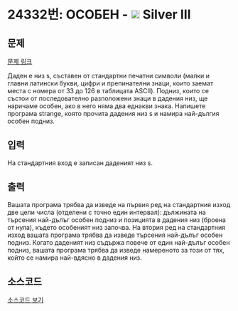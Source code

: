 # 24332번: ОСОБЕН - <img src="https://static.solved.ac/tier_small/8.svg" style="height:20px" /> Silver III

<!-- performance -->

<!-- 문제 제출 후 깃허브에 푸시를 했을 때 제출한 코드의 성능이 입력될 공간입니다.-->

<!-- end -->

## 문제

[문제 링크](https://boj.kr/24332)


<p>Даден е низ s, съставен от стандартни печатни символи (малки и главни латински букви, цифри и препинателни знаци, които заемат места с номера от 33 до 126 в таблицата ASCII). Подниз, които се състои от последователно разположени знаци в дадения низ, ще наричаме особен, ако в него няма два еднакви знака. Напишете програма strange, която прочита дадения низ s и намира най-дългия особен подниз.</p>



## 입력


<p>На стандартния вход е записан даденият низ s.</p>



## 출력


<p>Вашата програма трябва да изведе на първия ред на стандартния изход две цели числа (отделени с точно един интервал): дължината на търсения най-дълъг особен подниз и позицията в дадения низ (броена от нула), където особеният низ започва. На втория ред на стандартния изход вашата програма трябва да изведе търсения най-дълъг особен подниз. Когато даденият низ съдържа повече от един най-дълъг особен подниз, вашата програма трябва да изведе намереното за този от тях, който се намира най-вдясно в дадения низ.</p>



## 소스코드

[소스코드 보기](ОСОБЕН.py)